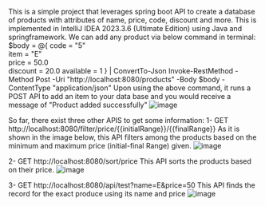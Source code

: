 This is a simple project that leverages spring boot API to create a database of products with attributes of name, price, code, discount and more. 
This is implemented in IntelliJ IDEA 2023.3.6 (Ultimate Edition) using Java and springframework.
We can add any product via below command in terminal:
$body = @{
     code = "5"     
     item = "E"   
     price = 50.0  
     discount = 20.0
     available = 1
 } | ConvertTo-Json
Invoke-RestMethod -Method Post -Uri "http://localhost:8080/products" -Body $body -ContentType "application/json"
Upon using the above command, it runs a POST API to add an item to your data base and you would receive a message of "Product added successfully"
![image](https://github.com/Niloofar-didar/product_SpringBoot/assets/27611369/915dcce8-b544-4444-aad5-cf5689b36b3c)


So far, there exist three other APIS to get some information:
1- GET http://localhost:8080/filter/price/{{initialRange}}/{{finalRange}}
As it is shown in the image below, this API filters among the products based on the minimum and maximum price (initial-final Range) given.
![image](https://github.com/Niloofar-didar/product_SpringBoot/assets/27611369/8f2ed6ce-dcbf-4b03-85fd-de34857c5d46)


2- GET http://localhost:8080/sort/price
This API sorts the products based on their price.
![image](https://github.com/Niloofar-didar/product_SpringBoot/assets/27611369/d04d61dc-b024-4ee7-bb7c-338c4786d9d3)

3- GET http://localhost:8080/api/test?name=E&price=50
This API finds the record for the exact produce using its name and price
![image](https://github.com/Niloofar-didar/product_SpringBoot/assets/27611369/9b72eb32-8881-430a-9e6a-50165b44b00b)
